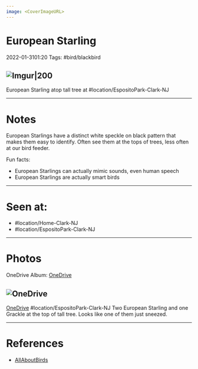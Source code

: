 ```yaml
---
image: <CoverImageURL>
---
```


# **European Starling**
2022-01-3101:20
Tags: #bird/blackbird


## ![Imgur|200](https://i.imgur.com/xyvqCnY.png)
European Starling atop tall tree at #location/EspositoPark-Clark-NJ 

---------------------------------------------------------------
# **Notes**
European Starlings have a distinct white speckle on black pattern that makes them easy to identify. Often see them at the tops of trees, less often at our bird feeder. 

Fun facts:
- European Starlings can actually mimic sounds, even human speech
- European Starlings are actually smart birds

---------------------------------------------------------------
# Seen at:
-   #location/Home-Clark-NJ 
-   #location/EspositoPark-Clark-NJ

---------------------------------------------------------------
# **Photos**
OneDrive Album: [OneDrive](https://1drv.ms/u/s!AvaIuMdCo_w-xhkvLalwwqLQOGu5?e=5UmZfI)

## ![OneDrive](https://sat02pap001files.storage.live.com/y4mYZ-isIV7OsSpEJv2xWDKKN9dqvlrl2cSfwCz00dEcoaPbTcG7MBlbQxMPcBCXTYstv7pMX5EN9fSE8313-kLcFauW64idas6dHzJZR_HC--uZRU-KufGZu_HvVLNg28Gy4UW6ulpRq2Kz3FneZTLCBoL5Li4ktjHaI1vgvk7VIOt8a324FTcvv2T8uFm0vvd?encodeFailures=1&width=1339&height=893)
[OneDrive](https://1drv.ms/u/s!AvaIuMdCo_w-xic8Y1XsgWzzBMKd)
#location/EspositoPark-Clark-NJ 
Two European Starling and one Grackle at the top of tall tree. Looks like one of them just sneezed.

---------------------------------------------------------------
# References
- [AllAboutBirds](https://www.allaboutbirds.org/guide/Brown-headed_Cowbird/overview)